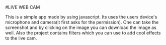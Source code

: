 #LIVE WEB CAM

This is a simple app made by using javascript. Its uses the users device's microphone and camera(it first asks for the permission). One can take the screenshot and by clicking on the image you can download the image as well. Also the project contains filters which you can use to add cool effects to the live cam.